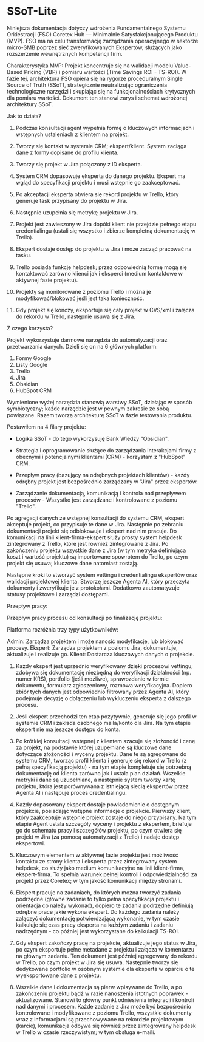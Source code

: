 # SSoT-Lite

Niniejsza dokumentacja dotyczy wdrożenia Fundamentalnego Systemu Orkiestracji (FSO) Coretex Hub — Minimalnie Satysfakcjonującego Produktu (MVP). FSO ma na celu transformację zarządzania operacyjnego w sektorze micro-SMB poprzez sieć zweryfikowanych Ekspertów, służących jako rozszerzenie wewnętrznych kompetencji firm.

Charakterystyka MVP: Projekt koncentruje się na walidacji modelu Value-Based Pricing (VBP) i pomiaru wartości (Time Savings ROI - TS-ROI). W fazie tej, architektura FSO opiera się na rygorze proceduralnym Single Source of Truth (SSoT), strategicznie neutralizując ograniczenia technologiczne narzędzi i skupiając się na funkcjonalnościach krytycznych dla pomiaru wartości. Dokument ten stanowi zarys i schemat wdrożonej architektury SSoT.

Jak to działa?

1. Podczas konsultacji agent wypełnia formę o kluczowych informacjach i wstępnych ustaleniach z klientem na projekt.


2. Tworzy się kontakt w systemie CRM; ekspert/klient. System zaciąga dane z formy dopisane do profilu klienta.


3. Tworzy się projekt w Jira połączony z ID eksperta.


4. System CRM dopasowuje eksperta do danego projektu. Ekspert ma wgląd do specyfikacji projektu i musi wstępnie go zaakceptować.


5. Po akceptacji eksperta otwiera się rekord projektu w Trello, który generuje task przypisany do projektu w Jira.


6. Następnie uzupełnia się metrykę projektu w Jira.


7. Projekt jest zawieszony w Jira dopóki klient nie przejdzie pełnego etapu credentialingu (ustali się wszystko i zbierze kompletną dokumentację w Trello).


8. Ekspert dostaje dostęp do projektu w Jira i może zacząć pracować na tasku.


9. Trello posiada funkcję helpdesk; przez odpowiednią formę mogą się kontaktować zarówno klienci jak i eksperci (medium kontaktowe w aktywnej fazie projektu).


10. Projekty są monitorowane z poziomu Trello i można je modyfikować/blokować jeśli jest taka konieczność.


11. Gdy projekt się kończy, eksportuje się cały projekt w CVS/xml i załącza do rekordu w Trello, następnie usuwa się z Jira.


Z czego korzysta?

Projekt wykorzystuje darmowe narzędzia do automatyzacji oraz przetwarzania danych. Dzieli się on na 6 głównych platform:

1. Formy Google
2. Listy Google
3. Trello
4. Jira
5. Obsidian
6. HubSpot CRM

Wymienione wyżej narzędzia stanowią warstwy SSoT, działając w sposób symbiotyczny; każde narzędzie jest w pewnym zakresie ze sobą powiązane. Razem tworzą architekturę SSoT w fazie testowania produktu.

Postawiłem na 4 filary projektu:

- Logika SSoT - do tego wykorzysuję Bank Wiedzy "Obsidian".

- Strategia i oprogramowanie służące do zarządzania interakcjami firmy z obecnymi i potencjalnymi klientami (CRM) - korzystam z "HubSpot" CRM.

- Przepływ pracy (bazujący na odrębnych projektach klientów) - każdy odrębny projekt jest bezpośrednio zarządzany w "Jira" przez ekspertów.

- Zarządzanie dokumentacją, komunikacją i kontrola nad przepływem procesów - Wszystko jest zarządzane i kontrolowane z poziomu "Trello".

Po agregacji danych ze wstępnej konsultacji do systemu CRM, ekspert akceptuje projekt, co przypisuje te dane w Jira. Następnie po zebraniu dokumentacji projekt się odblokowuje i ekspert nad nim pracuje. Do komunikacji na linii klient-firma-ekspert służy prosty system helpdesk zintegrowany z Trello, które jest również zintegrowane z Jira. Po zakończeniu projektu wszystkie dane z Jira (w tym metryka definiująca koszt i wartość projektu) są importowane spowrotem do Trello, po czym projekt się usuwa; kluczowe dane natomiast zostają.

Następne kroki to stworzyć system vettingu i credentialingu ekspertów oraz walidacji projektowej klienta. Stworzę jeszcze Agenta AI, który przeczyta dokumenty i zweryfikuje je z protokołami. Dodatkowo zautomatyzuje statusy projektowe i zarządzi dostępami.

Przepływ pracy:

Przepływ pracy procesu od konsultacji po finalizację projektu:

Platforma rozróżnia trzy typy użytkowników:

Admin: Zarządza projektem i może nanosić modyfikacje, lub blokować procesy.
Ekspert: Zarządza projektem z poziomu Jira, dokumentuje, aktualizuje i realizuje go.
Klient: Dostarcza kluczowych danych o projekcie.

1. Każdy ekspert jest uprzednio weryfikowany dzięki procesowi vettingu; zdobywa się dokumentację niezbędną do weryfikacji działalności (np. numer KRS), portfolio (jeśli możliwe), sprawozdanie w formie dokumentu, formularz zgłoszeniowy, rozmowa weryfikacyjna. Dopiero zbiór tych danych jest odpowiednio filtrowany przez Agenta AI, który podejmuje decyzję o dołączeniu lub wykluczeniu eksperta z dalszego procesu.

2. Jeśli ekspert przechodzi ten etap pozytywnie, generuje się jego profil w systemie CRM i zakłada osobnego maila/konto dla Jira. Na tym etapie ekspert nie ma jeszcze dostępu do konta.

3. Po krótkiej konsultacji wstępnej z klientem szacuje się złożoność i cenę za projekt, na podstawie której uzupełniane są kluczowe dane dotyczące złożoności i wyceny projektu. Dane te są agregowane do systemu CRM, tworząc profil klienta i generuje się rekord w Trello (z pełną specyfikacją projektu) - na tym etapie kompletuje się potrzebną dokumentację od klienta zarówno jak i ustala plan działań. Wszelkie metryki i dane są uzupełniane, a następnie system tworzy kartę projektu, która jest porównywana z istniejącą siecią ekspertów przez Agenta AI i następuje proces credentialingu.

4. Każdy dopasowany ekspert dostaje powiadomienie o dostępnym projekcie, posiadając wstępne informacje o projekcie. Pierwszy klient, który zaakceptuje wstępnie projekt zostaje do niego przypisany. Na tym etapie Agent ustala szczegóły wyceny i projektu z ekspertem, briefuje go do schematu pracy i szczegółów projektu, po czym otwiera się projekt w Jira (za pomocą automatyzacji z Trello) i nadaje dostęp ekspertowi.

5. Kluczowym elementem w aktywnej fazie projektu jest możliwość kontaktu ze strony klienta i eksperta przez zintegrowany system helpdesk, co służy jako medium komunikacyjne na linii klient-firma, ekspert-firma. To spełnia warunek pełnej kontroli i odpowiedzialności za projekt przez Coretex; w tym jakość komunikacji między stronami.

6. Ekspert pracuje na zadaniach, do których można tworzyć zadania podrzędne (główne zadanie to tylko pełna specyfikacja projektu i orientacja co należy wykonać), dopiero te zadania podrzędne definiują odrębne prace jakie wykona ekspert. Do każdego zadania należy załączyć dokumentację potwierdzającą wykonanie, w tym czasie kalkuluje się czas pracy eksperta na każdym zadaniu i zadaniu nadrzędnym - co później jest wykorzystane do kalkulacji TS-ROI.

7. Gdy ekspert zakończy pracę na projekcie, aktualizuje jego status w Jira, po czym eksportuje pełne metadane z projektu i załącza w komentarzu na głównym zadaniu. Ten dokument jest później agregowany do rekordu w Trello, po czym projekt w Jira się usuwa. Następnie tworzy się dedykowane portfolio w osobnym systemie dla eksperta w oparciu o te wyeksportowane dane z projektu.

8. Wszelkie dane i dokumentacja są pierw wpisywane do Trello, a po zakończeniu projektu bądź w razie nanoszenia istotnych poprawek - aktualizowane. Stanowi to główny punkt odniesienia integracji i kontroli nad danymi i procesem. Każde zadanie z Jira może być bezpośrednio kontrolowane i modyfikowane z poziomu Trello, wszystkie dokumenty wraz z informacjami są przechowywane na rekordzie projektowym (karcie), komunikacja odbywa się również przez zintegrowany helpdesk w Trello w czasie rzeczywistym; w tym obsługa e-maili.
